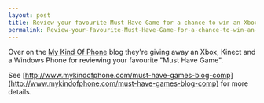 ```yaml
---
layout: post
title: Review your favourite Must Have Game for a chance to win an Xbox 360 with Kinect and a Windows Phone
permalink: Review-your-favourite-Must-Have-Game-for-a-chance-to-win-an-Xbox-360-with-Kinect-and-a-Windows-Phone
---
```


Over on the [My Kind Of Phone](http://www.mykindofphone.com/) blog they're giving away an Xbox, Kinect and a Windows Phone for reviewing your favourite "Must Have Game".

See [http://www.mykindofphone.com/must-have-games-blog-comp](http://www.mykindofphone.com/must-have-games-blog-comp) for more details.
